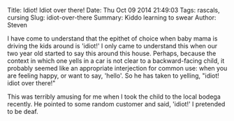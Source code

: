 Title: Idiot! Idiot over there!
Date: Thu Oct 09 2014 21:49:03
Tags: rascals, cursing
Slug: idiot-over-there
Summary: Kiddo learning to swear
Author: Steven

I have come to understand that the epithet of choice when baby mama is driving
the kids around is 'idiot!'  I only came to understand this when our two year
old started to say this around this house.  Perhaps, because the context in which one
yells in a car is not clear to a backward-facing child, it probably seemed like
an appropriate interjection for common use: when you are feeling happy, or
want to say, 'hello'. So he has taken to yelling, "idiot! idiot over there!"

This was terribly amusing for me when I took the child to the local bodega
recently. He pointed to some random customer and said, 'idiot!' 
I pretended to be deaf.

